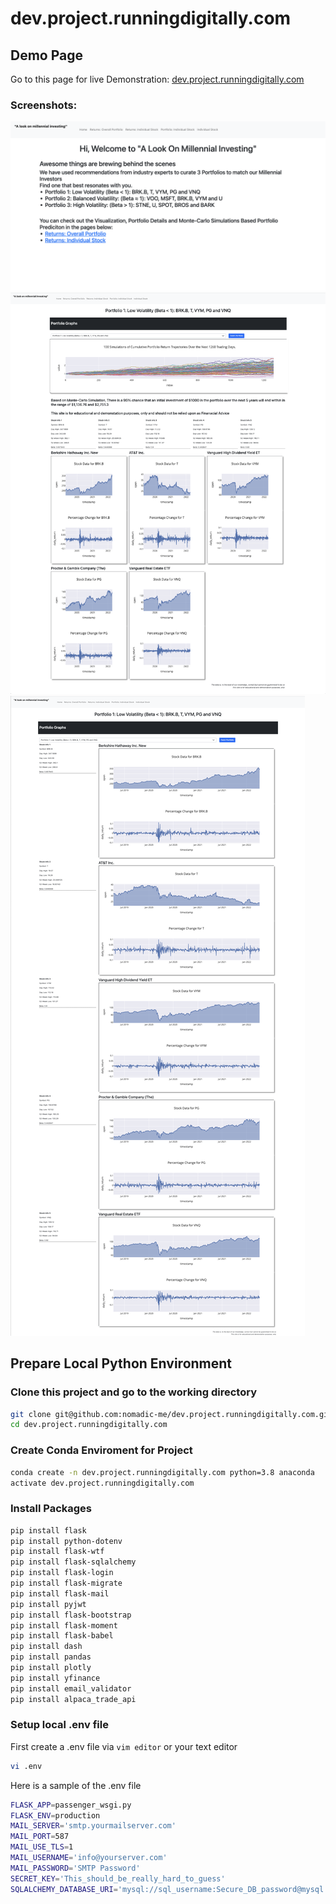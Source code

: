 # dev.project.runningdigitally.com

## Demo Page

Go to this page for live Demonstration: [dev.project.runningdigitally.com](https://dev.project.runningdigitally.com/)

### Screenshots:

![Homepage](Images/homepage.png)
![Portfolio Returns Page](Images/portfolio-returns-Portfolio1.png)
![Portfolio Individul Stock Page](Images/portfolio-individual-stocks-Portfolio1.png)

## Prepare Local Python Environment

### Clone this project and go to the working directory

```bash
git clone git@github.com:nomadic-me/dev.project.runningdigitally.com.git
cd dev.project.runningdigitally.com
```


### Create Conda Enviroment for Project
```bash
conda create -n dev.project.runningdigitally.com python=3.8 anaconda
activate dev.project.runningdigitally.com
```

### Install Packages

```bash
pip install flask
pip install python-dotenv
pip install flask-wtf
pip install flask-sqlalchemy
pip install flask-login
pip install flask-migrate
pip install flask-mail
pip install pyjwt
pip install flask-bootstrap
pip install flask-moment
pip install flask-babel
pip install dash
pip install pandas
pip install plotly
pip install yfinance
pip install email_validator
pip install alpaca_trade_api
```

### Setup local .env file

First create a .env file via ```vim editor``` or your text editor

```bash
vi .env
```

Here is a sample of the .env file

``` bash
FLASK_APP=passenger_wsgi.py
FLASK_ENV=production
MAIL_SERVER='smtp.yourmailserver.com'
MAIL_PORT=587
MAIL_USE_TLS=1
MAIL_USERNAME='info@yourserver.com'
MAIL_PASSWORD='SMTP Password'
SECRET_KEY='This_should_be_really_hard_to_guess'
SQLALCHEMY_DATABASE_URI='mysql://sql_username:Secure_DB_password@mysql.dev.yourSQLserver.com/dev_project_runningdigitally'
```
